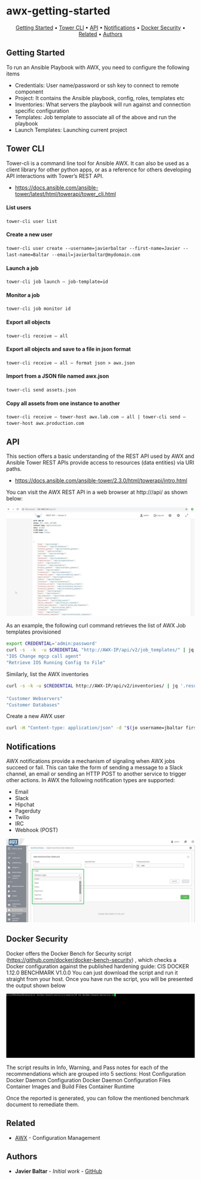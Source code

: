 # awx-getting-started
<p align="center">
  <a href="#Getting-Started">Getting Started</a> •
  <a href="#Tower-CLI">Tower CLI</a> •
  <a href="#API">API</a> •
  <a href="#Notifications">Notifications</a> •
  <a href="#Docker-Security">Docker Security</a> •
  <a href="#related">Related</a> •
  <a href="#Authors">Authors</a>
</p>

## Getting Started
To run an Ansible Playbook with AWX, you need to configure the following items
- Credentials: User name/password or ssh key to connect to remote component
- Project: It contains the Ansible playbook, config, roles, templates etc
- Inventories : What servers the playbook will run against and connection specific configuration
- Templates: Job template to associate all of the above and run the playbook
- Launch Templates: Launching current project

## Tower CLI
Tower-cli is a command line tool for Ansible AWX. It can also be used as a client library for other python apps, or as a reference for others developing API interactions with Tower’s REST API.
- https://docs.ansible.com/ansible-tower/latest/html/towerapi/tower_cli.html 

#### List users
`tower-cli user list`
#### Create a new user
`tower-cli user create --username=javierbaltar --first-name=Javier --last-name=Baltar --email=javierbaltar@mydomain.com`

#### Launch a job
`tower-cli job launch — job-template=id`

#### Monitor a job
`tower-cli job monitor id`

#### Export all objects 
`tower-cli receive — all`

#### Export all objects and save to a file in json format
`tower-cli receive — all — format json > awx.json`

#### Import from a JSON file named awx.json 
`tower-cli send assets.json`

#### Copy all assets from one instance to another
`tower-cli receive — tower-host awx.lab.com — all | tower-cli send — tower-host awx.production.com`

## API
This section offers a basic understanding of the REST API used by AWX and Ansible Tower
REST APIs provide access to resources (data entities) via URI paths. 
- https://docs.ansible.com/ansible-tower/2.3.0/html/towerapi/intro.html

You can visit the AWX REST API in a web browser at http://<AWX Server IP>/api/ as shown below:
  
![](awx-api.png)

As an example, the following curl command retrieves the list of AWX Job templates provisioned
```bash
export CREDENTIAL='admin:password'
curl -s  -k  -u $CREDENTIAL "http://AWX-IP/api/v2/job_templates/" | jq '.results | .[] | .name '
"IOS Change mgcp call agent"
"Retrieve IOS Running Config to File"
```
Similarly, list the AWX inventories 
```bash
curl -s -k -u $CREDENTIAL http://AWX-IP/api/v2/inventories/ | jq '.results | .[] | .name'

"Customer Webservers"
"Customer Databases"
```
Create a new AWX user
```bash
curl -H "Content-type: application/json" -d "$(jo username=jbaltar first_name=Javier last_name=Baltar email=jbaltar@mydomain.com password=dontshareit)" -u $CREDENTIAL http://AWX-IP/api/v2/users/
```

## Notifications
AWX notifications provide a mechanism of signaling when AWX jobs succeed or fail. This can take the form of sending a message to a Slack channel, an email or sending an HTTP POST to another service to trigger other actions.
In AWX the following notification types are supported:
- Email
- Slack
- Hipchat
- Pagerduty
- Twilio
- IRC
- Webhook (POST)

![](awx-notifications.png)

## Docker Security
Docker offers the Docker Bench for Security script (https://github.com/docker/docker-bench-security) , which checks a Docker configuration against the published hardening guide: CIS DOCKER 1.12.0 BENCHMARK V1.0.0 
You can just download the script and run it straight from your host. Once you have run the script, you will be presented the output shown below

![](dockerSecurity.gif)


The script results in Info, Warning, and Pass notes for each of the recommendations which are grouped into 5 sections:
Host Configuration
Docker Daemon Configuration
Docker Daemon Configuration Files
Container Images and Build Files
Container Runtime

Once the reported is generated, you can follow the mentioned benchmark document to remediate them.


## Related
* [AWX](https://github.com/ansible/awx) - Configuration Management
 
## Authors
* **Javier Baltar** - *Initial work* - [GitHub](https://github.com/JavierBaltar)

